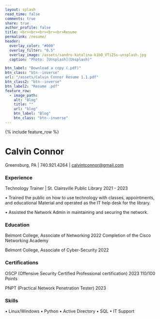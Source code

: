 ```yaml
---
layout: splash
read_time: false
comments: true
share: true
author_profile: false
title: <br><br><br><br><br>Resume
permalink: /resume/
header:
  overlay_color: "#000"
  overlay_filter: "0.5"
  overlay_image: /assets/sandro-katalina-k1bO_VTiZSs-unsplash.jpg
  caption: "Photo: [Unsplash](Unsplash)"

btn_label: "Download a copy (.pdf)"
btn_class: "btn--inverse"
url: "/assets/Calvin Connor Resume 1.1.pdf"
btn_class2: "btn--inverse"
btn_label2: "Resume .pdf"
feature_row:
  - image_path:
    alt: "Blog"
    title: ""
    url: "blog"
    btn_label: "Blog"
    btn_class: "btn--inverse"
---
```


<div id='featured'></div>

{% include feature_row %}


# Calvin Connor


Greensburg, PA | 740.921.4264 | calvintconnor@gmail.com

### Experience

Technology Trainer | St. Clairsville Public Library 2021 - 2023

• Trained the public on how to use technology with classes, appointments, and educational
Material and operated as the IT help desk for the library.

• Assisted the Network Admin in maintaining and securing the network.

### Education

Belmont College, Associate of Networking 2022
  Completion of the Cisco Networking Academy

Belmont College, Associate of Cyber-Security 2022

### Certifications

OSCP (Offensive Security Certified Professional certification) 2023
  110/100 Points

PNPT (Practical Network Penetration Tester) 2023

### Skills

• Linux/Windows • Python • Active Directory
• SQL • IT Support

